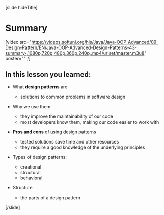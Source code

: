 [slide hideTitle]

# Summary

[video src="https://videos.softuni.org/hls/Java/Java-OOP-Advanced/09-Design-Pattern/EN/Java-OOP-Advanced-Design-Patterns-43-summary-,1080p,720p,480p,360p,240p,.mp4/urlset/master.m3u8" poster="" /]

## In this lesson you learned:

- What **design patterns** are 
    * solutions to common problems in software design

- Why we use them
    * they improve the maintainability of our code
    * most developers know them, making our code easier to work with

- **Pros and cons** of using design patterns
    * tested solutions save time and other resources
    * they require a good knowledge of the underlying principles

- Types of design patterns:

    * creational
    * structural
    * behavioral

- Structure
    * the parts of a design pattern

[/slide]
